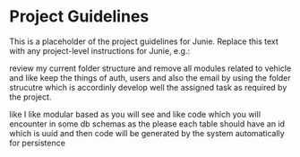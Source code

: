 # Project Guidelines
    
This is a placeholder of the project guidelines for Junie.
Replace this text with any project-level instructions for Junie, e.g.:

review my current folder structure and remove all modules related to vehicle and like keep the things
of auth, users and also the email by using the folder strucutre which is accordinly develop well
the assigned task as required by the project. 

like I like modular based as you will see and like code which you will encounter in some db schemas as the please each table
should have an id which is uuid and then code will be generated by the system automatically for persistence
